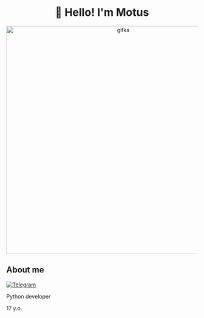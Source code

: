 <h1 align="center">👋 Hello! I'm Motus </h1>

<p align="center">
 <img width="600" src="[assets/gifka.GIF](https://user-images.githubusercontent.com/74038190/212284087-bbe7e430-757e-4901-90bf-4cd2ce3e1852.gif)" alt="gifka"/>
</p>

## About me
[![Telegram](https://img.shields.io/badge/-Telegram-2CA5E0?style=flat&logo=telegram&logoColor=white)](https://t.me/Kapchonka77)

Python developer

17 y.o.
